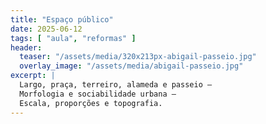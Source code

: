 ```yaml
---
title: "Espaço público"
date: 2025-06-12
tags: [ "aula", "reformas" ]
header:
  teaser: "/assets/media/320x213px-abigail-passeio.jpg"
  overlay_image: "/assets/media/abigail-passeio.jpg"
excerpt: |
  Largo, praça, terreiro, alameda e passeio –
  Morfologia e sociabilidade urbana –
  Escala, proporções e topografia.
---
```


